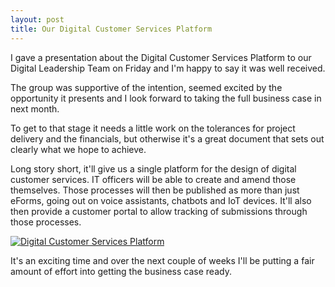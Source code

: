```yaml
---
layout: post
title: Our Digital Customer Services Platform
---
```

I gave a presentation about the Digital Customer Services Platform to our Digital Leadership Team on Friday and I'm happy to say it was well received.

The group was supportive of the intention, seemed excited by the opportunity it presents and I look forward to taking the full business case in next month.

To get to that stage it needs a little work on the tolerances for project delivery and the financials, but otherwise it's a great document that sets out clearly what we hope to achieve.

Long story short, it'll give us a single platform for the design of digital customer services. IT officers will be able to create and amend those themselves. Those processes will then be published as more than just eForms,  going out on voice assistants, chatbots and IoT devices. It'll also then provide a customer portal to allow tracking of submissions through those processes.

[![Digital Customer Services Platform](https://img.youtube.com/vi/LM_xy5zDPmQ/0.jpg)](https://www.youtube.com/watch?v=LM_xy5zDPmQ)

It's an exciting time and over the next couple of weeks I'll be putting a fair amount of effort into getting the business case ready.
